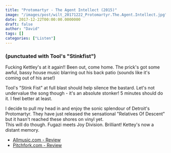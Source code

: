 ```yaml
---
title: "Protomartyr - The Agent Intellect (2015)"
image: "/images/post/wilt_20171222_Protomartyr.The.Agent.Intellect.jpg"
date: 2017-12-22T00:00:00.0000000
draft: false
author: "David"
tags: []
categories: ["Listen"]
---
```

### (punctuated with Tool's "Stinkfist") 

 Fucking Kettley's at it again!! Been out, come home. The prick's got some awful, bassy house music blarring out his back patio (sounds like it's coming out of his arse!)

 Tool's "Stink Fist" at full blast should help silence the bastard. Let's not undervalue the song though - it's an absolute stonker! 5 minutes should do it. I feel better at least.

 I decide to pull my head in and enjoy the sonic splendour of Detroit's Protomartyr. They have just released the sensational "Relatives Of Descent" but it hasn't reached these shores on vinyl yet.  
This will do though. Fugazi meets Joy Division. Brilliant! Kettey's now a distant memory.

-  [Allmusic.com - Review](https://www.allmusic.com/album/the-agent-intellect-mw0002859262)
-  [Pitchfork.com - Review](https://pitchfork.com/reviews/albums/20966-the-agent-intellect/)
